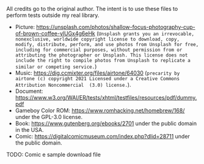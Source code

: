 All credits go to the original author. The intent is to use these files to perform tests outside my real library.

- Picture: https://unsplash.com/photos/shallow-focus-photography-cup-of-brown-coffee-ylUGx4g6eHk (`Unsplash grants you an irrevocable, nonexclusive, worldwide copyright license to download, copy, modify, distribute, perform, and use photos from Unsplash for free, including for commercial purposes, without permission from or attributing the photographer or Unsplash. This license does not include the right to compile photos from Unsplash to replicate a similar or competing service.`)
- Music: https://dig.ccmixter.org/files/airtone/64030 (`precarity by airtone (c) copyright 2021 Licensed under a Creative Commons Attribution Noncommercial  (3.0) license.`).
- Document: https://www.w3.org/WAI/ER/tests/xhtml/testfiles/resources/pdf/dummy.pdf
- Gameboy Color ROM: https://www.romhacking.net/homebrew/168/ under the GPL-3.0 license.
- Book: https://www.gutenberg.org/ebooks/2701 under the public domain in the USA.
- Comic: https://digitalcomicmuseum.com/index.php?dlid=28711 under the public domain.

TODO: Comic e sample download file
